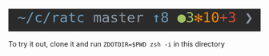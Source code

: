![screenshot](./screenshot.png)

To try it out, clone it and run `ZDOTDIR=$PWD zsh -i` in this directory
